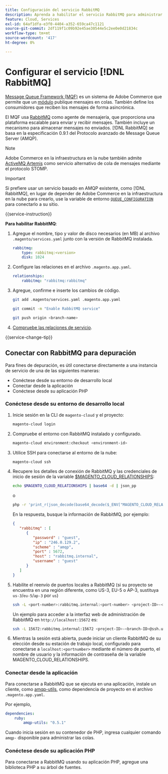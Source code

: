 ```yaml
---
title: Configuración del servicio RabbitMQ
description: Aprenda a habilitar el servicio RabbitMQ para administrar las colas de mensajes de Adobe Commerce en la infraestructura en la nube.
feature: Cloud, Services
exl-id: 64af1dfa-e3f0-4404-a352-659ca47c1121
source-git-commit: 2df119f1c09b92e45ae30544e5c2ee0e0d21834c
workflow-type: tm+mt
source-wordcount: '417'
ht-degree: 0%

---
```


# Configurar el servicio [!DNL RabbitMQ]

[Message Queue Framework (MQF)](https://experienceleague.adobe.com/docs/commerce-operations/configuration-guide/message-queues/message-queue-framework.html?lang=es) es un sistema de Adobe Commerce que permite que un [módulo](https://experienceleague.adobe.com/es/docs/commerce-operations/implementation-playbook/glossary#module) publique mensajes en colas. También define los consumidores que reciben los mensajes de forma asincrónica.

El MQF usa [RabbitMQ](https://www.rabbitmq.com/) como agente de mensajería, que proporciona una plataforma escalable para enviar y recibir mensajes. También incluye un mecanismo para almacenar mensajes no enviados. [!DNL RabbitMQ] se basa en la especificación 0.9.1 del Protocolo avanzado de Message Queue Server (AMQP).

>[!NOTE]
>
>Adobe Commerce en la infraestructura en la nube también admite [ActiveMQ Artemis](activemq.md) como servicio alternativo de cola de mensajes mediante el protocolo STOMP.

>[!IMPORTANT]
>
>Si prefiere usar un servicio basado en AMQP existente, como [!DNL RabbitMQ], en lugar de depender de Adobe Commerce en la infraestructura en la nube para crearlo, use la variable de entorno [`QUEUE_CONFIGURATION`](../environment/variables-deploy.md#queue_configuration) para conectarlo a su sitio.

{{service-instruction}}

**Para habilitar RabbitMQ**:

1. Agregue el nombre, tipo y valor de disco necesarios (en MB) al archivo `.magento/services.yaml` junto con la versión de RabbitMQ instalada.

   ```yaml
   rabbitmq:
       type: rabbitmq:<version>
       disk: 1024
   ```

1. Configure las relaciones en el archivo `.magento.app.yaml`.

   ```yaml
   relationships:
       rabbitmq: "rabbitmq:rabbitmq"
   ```

1. Agregue, confirme e inserte los cambios de código.

   ```bash
   git add .magento/services.yaml .magento.app.yaml
   ```

   ```bash
   git commit -m "Enable RabbitMQ service"
   ```

   ```bash
   git push origin <branch-name>
   ```

1. [Compruebe las relaciones de servicio](services-yaml.md#service-relationships).

{{service-change-tip}}

## Conectar con RabbitMQ para depuración

Para fines de depuración, es útil conectarse directamente a una instancia de servicio de una de las siguientes maneras:

- Conéctese desde su entorno de desarrollo local
- Conectar desde la aplicación
- Conéctese desde su aplicación PHP

### Conéctese desde su entorno de desarrollo local

1. Inicie sesión en la CLI de `magento-cloud` y el proyecto:

   ```bash
   magento-cloud login
   ```

1. Compruebe el entorno con RabbitMQ instalado y configurado.

   ```bash
   magento-cloud environment:checkout <environment-id>
   ```

1. Utilice SSH para conectarse al entorno de la nube:

   ```bash
   magento-cloud ssh
   ```

1. Recupere los detalles de conexión de RabbitMQ y las credenciales de inicio de sesión de la variable [$MAGENTO_CLOUD_RELATIONSHIPS](../application/properties.md#relationships):

   ```bash
   echo $MAGENTO_CLOUD_RELATIONSHIPS | base64 -d | json_pp
   ```

   o

   ```bash
   php -r 'print_r(json_decode(base64_decode($_ENV["MAGENTO_CLOUD_RELATIONSHIPS"])));'
   ```

   En la respuesta, busque la información de RabbitMQ, por ejemplo:

   ```json
   {
      "rabbitmq" : [
         {
            "password" : "guest",
            "ip" : "246.0.129.2",
            "scheme" : "amqp",
            "port" : 5672,
            "host" : "rabbitmq.internal",
            "username" : "guest"
         }
      ]
   }
   ```

1. Habilite el reenvío de puertos locales a RabbitMQ (si su proyecto se encuentra en una región diferente, como US-3, EU-5 o AP-3, sustituya ``us-3``/``eu-5``/``ap-3`` por ``us``)

   ```bash
   ssh -L <port-number>:rabbitmq.internal:<port-number> <project-ID>-<branch-ID>@ssh.us.magentosite.cloud
   ```

   Un ejemplo para acceder a la interfaz web de administración de RabbitMQ en `http://localhost:15672` es:

   ```bash
   ssh -L 15672:rabbitmq.internal:15672 <project-ID>-<branch-ID>@ssh.us.magentosite.cloud
   ```

1. Mientras la sesión está abierta, puede iniciar un cliente RabbitMQ de su elección desde su estación de trabajo local, configurado para conectarse a `localhost:<portnumber>` mediante el número de puerto, el nombre de usuario y la información de contraseña de la variable MAGENTO_CLOUD_RELATIONSHIPS.

### Conectar desde la aplicación

Para conectarse a RabbitMQ que se ejecuta en una aplicación, instale un cliente, como [amqp-utils](https://github.com/dougbarth/amqp-utils), como dependencia de proyecto en el archivo `.magento.app.yaml`.

Por ejemplo,

```yaml
dependencies:
    ruby:
        amqp-utils: "0.5.1"
```

Cuando inicia sesión en su contenedor de PHP, ingresa cualquier comando `amqp-` disponible para administrar las colas.

### Conéctese desde su aplicación PHP

Para conectarse a RabbitMQ usando su aplicación PHP, agregue una biblioteca PHP a su árbol de fuentes.
